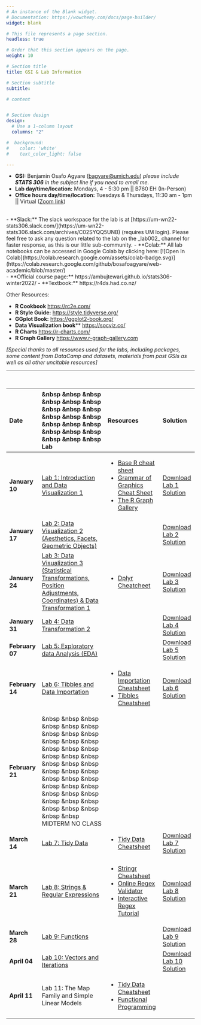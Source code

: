 ```yaml
---
# An instance of the Blank widget.
# Documentation: https://wowchemy.com/docs/page-builder/
widget: blank

# This file represents a page section.
headless: true

# Order that this section appears on the page.
weight: 10

# Section title
title: GSI & Lab Information

# Section subtitle
subtitle:

# content


# Section design
design:
  # Use a 1-column layout
  columns: "2"

#  background:
#    color: 'white'
#    text_color_light: false

---
```

- **GSI:** Benjamin Osafo Agyare (bagyare@umich.edu) _please include **STATS 306** in the subject line if you need to email me._
- **Lab day/time/location:** Mondays, 4 - 5:30 pm || B760 EH (In-Person) <!-- Tuesdays, 10-11:30 am - [Zoom link](https://umich.zoom.us/j/95251950841?pwd=QnhYa2hhMjY5NFZNbjFCMFFqS1JXZz09)\ -->  
- **Office hours day/time/location:** Tuesdays & Thursdays, 11:30 am - 1pm || Virtual ([Zoom link](https://umich.zoom.us/j/93244967761))   
<br />  
- **Slack:** The slack workspace for the lab is at <!-- um-wn22-stats306.slack.com -->  [https://um-wn22-stats306.slack.com/](https://um-wn22-stats306.slack.com/archives/C02SYQQ5UNB) (requires UM login). Please feel free to ask any question related to the lab on the _lab002_ channel for faster response, as this is our little sub-community.
- **Colab:** All lab notebooks can be accessed in Google Colab by clicking here: [![Open In Colab](https://colab.research.google.com/assets/colab-badge.svg)](https://colab.research.google.com/github/bosafoagyare/web-academic/blob/master/)
<br />  
- **Official course page:** https://ambujtewari.github.io/stats306-winter2022/  
- **Textbook:** https://r4ds.had.co.nz/

Other Resources:
- **R Cookbook** https://rc2e.com/
- **R Style Guide:** https://style.tidyverse.org/   
- **GGplot Book:** https://ggplot2-book.org/
- **Data Visualization book**** https://socviz.co/
- **R Charts** https://r-charts.com/
- **R Graph Gallery** https://www.r-graph-gallery.com

*[Special thanks to all resources used for the labs, including packages, some content from DataCamp and datasets, materials from past GSIs as well as all other uncitable resources]*
<br>   

---   

<br>   

Date |  &nbsp &nbsp &nbsp  &nbsp &nbsp &nbsp &nbsp &nbsp &nbsp  &nbsp &nbsp &nbsp &nbsp &nbsp &nbsp  &nbsp &nbsp &nbsp &nbsp &nbsp &nbsp Lab | Resources | Solution
:--- |  :--- | :--- | :---
**January 10** |  <a href="https://github.com/bosafoagyare/web-academic/blob/master/content/courses/stats306-W22/Lab-Notes/lab01.ipynb" download>Lab 1: Introduction and Data Visualization 1</a>  | <ul><li>[Base R cheat sheet](https://github.com/rstudio/cheatsheets/blob/main/base-r.pdf) </li><li>[Grammar of Graphics Cheat Sheet](https://raw.githubusercontent.com/rstudio/cheatsheets/main/data-visualization.pdf)</li> <li>[The R Graph Gallery](https://www.r-graph-gallery.com/)</li></ul>| <a href="https://github.com/bosafoagyare/web-academic/blob/master/content/courses/stats306-W22/Lab-Notes/lab01_solution.ipynb" target="_blank" rel="noopener noreferrer" download>Download Lab 1 Solution</a>
**January 17** |  <a href="https://github.com/bosafoagyare/web-academic/blob/master/content/courses/stats306-W22/Lab-Notes/lab02.ipynb" download>Lab 2: Data Visualization 2 (Aesthetics, Facets, Geometric Objects)</a>   | | <a href="https://github.com/bosafoagyare/web-academic/blob/master/content/courses/stats306-W22/Lab-Notes/lab02_solution.ipynb" download>Download Lab 2 Solution</a>
**January 24** |  <a href="https://github.com/bosafoagyare/web-academic/blob/master/content/courses/stats306-W22/Lab-Notes/lab03.ipynb" download>Lab 3: Data Visualization 3 (Statistical Transformations, Position Adjustments, Coordinates) & Data Transformation 1</a>  | <ul><li>[Dplyr Cheatcheet](https://raw.githubusercontent.com/rstudio/cheatsheets/main/data-transformation.pdf) </ul> | <a href="https://github.com/bosafoagyare/web-academic/blob/master/content/courses/stats306-W22/Lab-Notes/lab03_solution.ipynb" target="_blank" rel="noopener noreferrer" download>Download Lab 3 Solution</a> 
**January 31** |  <a href="https://github.com/bosafoagyare/web-academic/blob/master/content/courses/stats306-W22/Lab-Notes/lab04.ipynb" download> Lab 4: Data Transformation 2 </a> |  | <a href="https://github.com/bosafoagyare/web-academic/blob/master/content/courses/stats306-W22/Lab-Notes/lab04_solution.ipynb" target="_blank" rel="noopener noreferrer" download>Download Lab 4 Solution</a> 
**February 07** |  <a href="https://github.com/bosafoagyare/web-academic/blob/master/content/courses/stats306-W22/Lab-Notes/lab05.ipynb" download> Lab 5: Exploratory data Analysis (EDA) </a> | |  <a href="https://github.com/bosafoagyare/web-academic/blob/master/content/courses/stats306-W22/Lab-Notes/lab05_solution.ipynb" target="_blank" rel="noopener noreferrer" download>Download Lab 5 Solution</a>
**February 14** |  <a href="https://github.com/bosafoagyare/web-academic/blob/master/content/courses/stats306-W22/Lab-Notes/lab06.ipynb" download> Lab 6: Tibbles and Data Importation </a>|   <ul><li>[Data Importation Cheatsheet](https://raw.githubusercontent.com/rstudio/cheatsheets/main/data-import.pdf) </li><li> [Tibbles Cheatsheet](https://raw.githubusercontent.com/rstudio/cheatsheets/main/tidyr.pdf)</li></ul>| <a href="https://github.com/bosafoagyare/web-academic/blob/master/content/courses/stats306-W22/Lab-Notes/lab06_solution.ipynb" target="_blank" rel="noopener noreferrer" download> Download Lab 6 Solution</a> 
**February 21** |  &nbsp &nbsp &nbsp  &nbsp &nbsp &nbsp &nbsp &nbsp &nbsp  &nbsp &nbsp &nbsp &nbsp &nbsp &nbsp  &nbsp &nbsp &nbsp &nbsp &nbsp &nbsp  &nbsp &nbsp &nbsp  &nbsp &nbsp &nbsp &nbsp &nbsp &nbsp  &nbsp &nbsp &nbsp &nbsp &nbsp &nbsp  &nbsp &nbsp &nbsp &nbsp &nbsp MIDTERM NO CLASS |  |  
**March 14** |  <a href="https://github.com/bosafoagyare/web-academic/blob/master/content/courses/stats306-W22/Lab-Notes/lab07.ipynb" download> Lab 7: Tidy Data </a>|   <ul><li>[Tidy Data Cheatsheet](https://raw.githubusercontent.com/rstudio/cheatsheets/main/tidyr.pdf)</li></ul>| <a href="https://github.com/bosafoagyare/web-academic/blob/master/content/courses/stats306-W22/Lab-Notes/lab07_solution.ipynb" target="_blank" rel="noopener noreferrer" download> Download Lab 7 Solution</a> 
**March 21** | <a href="https://github.com/bosafoagyare/web-academic/blob/master/content/courses/stats306-W22/Lab-Notes/lab08.ipynb" download> Lab 8: Strings & Regular Expressions </a>| <ul><li> [Stringr Cheatsheet](https://evoldyn.gitlab.io/evomics-2018/ref-sheets/R_strings.pdf)</li><li>[Online Regex  Validator](https://regex101.com/)</li><li>[Interactive Regex Tutorial](https://regexone.com/)</li></ul>|  <a href="https://github.com/bosafoagyare/web-academic/blob/master/content/courses/stats306-W22/Lab-Notes/lab08_solution.ipynb" target="_blank" rel="noopener noreferrer" download>  Download Lab 8 Solution </a> 
**March 28** |  <a href="https://github.com/bosafoagyare/web-academic/blob/master/content/courses/stats306-W22/Lab-Notes/lab09.ipynb" download> Lab 9: Functions </a> | |  <a href="https://github.com/bosafoagyare/web-academic/blob/master/content/courses/stats306-W22/Lab-Notes/lab09_solution.ipynb" target="_blank" rel="noopener noreferrer" download>Download Lab 9 Solution</a>
**April 04** |  <a href="https://github.com/bosafoagyare/web-academic/blob/master/content/courses/stats306-W22/Lab-Notes/lab10.ipynb" download> Lab 10: Vectors and Iterations  </a> | |  <a href="https://github.com/bosafoagyare/web-academic/blob/master/content/courses/stats306-W22/Lab-Notes/lab10_solution.ipynb" target="_blank" rel="noopener noreferrer" download>Download Lab 10 Solution</a>
**April 11** |  <!--<a href="https://github.com/bosafoagyare/web-academic/blob/master/content/courses/stats306-W22/Lab-Notes/lab11.ipynb" download>--> Lab 11: The Map Family and Simple Linear Models  <!--</a>--> | <ul><li>[Tidy Data Cheatsheet](https://raw.githubusercontent.com/rstudio/cheatsheets/main/purrr.pdf)</li><li>[Functional Programming](https://dcl-prog.stanford.edu/)</li></ul> |  <!--<a href="https://github.com/bosafoagyare/web-academic/blob/master/content/courses/stats306-W22/Lab-Notes/lab11_solution.ipynb" target="_blank" rel="noopener noreferrer" download>Download Lab 11 Solution</a>-->
